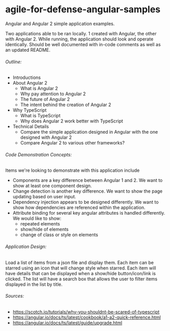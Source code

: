 # agile-for-defense-angular-samples
Angular and Angular 2 simple application examples.

Two applications able to be ran locally. 1 created with Angular, the other with Angular 2. While running, the application should look and operate identically. Should be well documented with in-code comments as well as an updated README.

###### Outline:
* Introductions
* About Angular 2
    * What is Angular 2
    * Why pay attention to Angular 2
    * The future of Angular 2
    * The intent behind the creation of Angular 2
* Why TypeScript
    * What is TypeScript
    * Why does Angular 2 work better with TypeScript
* Technical Details
    * Compare the simple application designed in Angular with the one designed with Angular 2
    * Compare Angular 2 to various other frameworks?

###### Code Demonstration Concepts:
Items we're looking to demonstrate with this application include
* Components are a key difference between Angular 1 and 2. We want to show at least one component design.
* Change detection is another key difference. We want to show the page updating based on user input.
* Dependency injection appears to be designed differently. We want to show how dependencies are referenced within the application.
* Attribute binding for several key angular attributes is handled differently. We would like to show:
    * repeated elements
    * show/hide of elements
    * change of class or style on elements

###### Application Design:
Load a list of items from a json file and display them. Each item can be starred using an icon that will change style when starred. Each item will have details that can be displayed when a show/hide button/icon/link is clicked. The list will have a search box that allows the user to filter items displayed in the list by title.

###### Sources:
* https://scotch.io/tutorials/why-you-shouldnt-be-scared-of-typescript
* https://angular.io/docs/ts/latest/cookbook/a1-a2-quick-reference.html
* https://angular.io/docs/ts/latest/guide/upgrade.html
